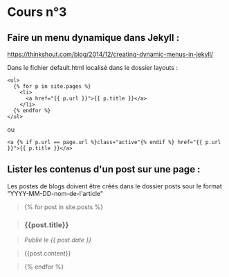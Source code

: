 # Cours n°3

## Faire un menu dynamique dans Jekyll :

https://thinkshout.com/blog/2014/12/creating-dynamic-menus-in-jekyll/

Dans le fichier default.html localisé dans le dossier layouts :


    <ul>
      {% for p in site.pages %}
        <li>
          <a href="{{ p.url }}">{{ p.title }}</a>
        </li>
      {% endfor %}
    </ul>



ou

    <a {% if p.url == page.url %}class="active"{% endif %} href="{{ p.url }}">{{ p.title }}</a>


## Lister les contenus d'un post sur une page :
Les postes de blogs doivent être créés dans le dossier posts sour le format "YYYY-MM-DD-nom-de-l'article"
>{% for post in site.posts %}

><h3>{{post.title}}</h3>

><i>Publié le {{ post.date }}</i>

>{{post.content}}

>{% endfor %}
